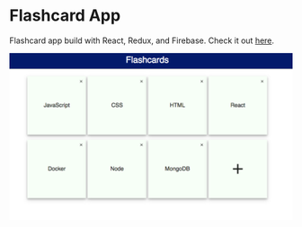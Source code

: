 # Flashcard App

Flashcard app build with React, Redux, and Firebase. Check it out <a href="https://react-flashcard.herokuapp.com/" target="_blank">here</a>.

<img src='./screen_shot.png' />
